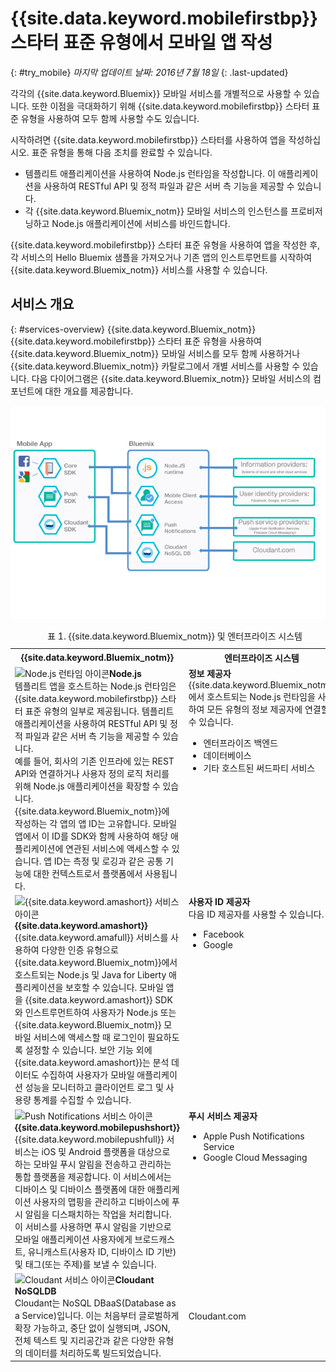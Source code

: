 # {{site.data.keyword.mobilefirstbp}} 스타터 표준 유형에서 모바일 앱 작성
{: #try_mobile}
*마지막 업데이트 날짜: 2016년 7월 18일*
{: .last-updated}

각각의 {{site.data.keyword.Bluemix}} 모바일 서비스를 개별적으로 사용할 수 있습니다. 또한 이점을 극대화하기 위해 {{site.data.keyword.mobilefirstbp}} 스타터 표준 유형을 사용하여 모두 함께 사용할 수도 있습니다.

시작하려면 {{site.data.keyword.mobilefirstbp}} 스타터를 사용하여 앱을 작성하십시오. 표준 유형을 통해 다음 조치를 완료할 수 있습니다.

* 템플리트 애플리케이션을 사용하여 Node.js 런타임을 작성합니다. 이 애플리케이션을 사용하여 RESTful API 및 정적 파일과 같은 서버 측 기능을 제공할 수 있습니다. <!-- You can read more about operating this application in the Developing Mobile Backend section.-->
* 각 {{site.data.keyword.Bluemix_notm}} 모바일 서비스의 인스턴스를 프로비저닝하고 Node.js 애플리케이션에 서비스를 바인드합니다.

<!--
<img src="images/mf_boiler_icon.png" alt="Bluemix mobile services" width="500"> {{site.data.keyword.mobilefirstbp}} Starter boilerplate
-->

{{site.data.keyword.mobilefirstbp}} 스타터 표준 유형을 사용하여 앱을 작성한 후, 각 서비스의 Hello Bluemix 샘플을 가져오거나 기존 앱의 인스트루먼트를 시작하여 {{site.data.keyword.Bluemix_notm}} 서비스를 사용할 수 있습니다.


## 서비스 개요
{: #services-overview}
{{site.data.keyword.Bluemix_notm}} {{site.data.keyword.mobilefirstbp}} 스타터 표준 유형을 사용하여 {{site.data.keyword.Bluemix_notm}} 모바일 서비스를 모두 함께 사용하거나 {{site.data.keyword.Bluemix_notm}} 카탈로그에서 개별 서비스를 사용할 수 있습니다. 다음 다이어그램은 {{site.data.keyword.Bluemix_notm}} 모바일 서비스의 컴포넌트에 대한 개요를 제공합니다.

![{{site.data.keyword.Bluemix_notm}} 모바일 서비스 아키텍처](images/bms_architecture.jpg)

<table summary="이 표는 {{site.data.keyword.Bluemix_notm}} 모바일 서비스에 대해 설명합니다.">
<caption>표 1. {{site.data.keyword.Bluemix_notm}} 및 엔터프라이즈 시스템</caption>
<th>{{site.data.keyword.Bluemix_notm}}</th>
<th>엔터프라이즈 시스템</th>
<tr>
<td> <img src="images/i_js_64.png" alt="Node.js 런타임 아이콘"><b>Node.js</b> <br/> 템플리트 앱을 호스트하는 Node.js 런타임은 {{site.data.keyword.mobilefirstbp}} 스타터 표준 유형의 일부로 제공됩니다. 템플리트 애플리케이션을 사용하여 RESTful API 및 정적 파일과 같은 서버 측 기능을 제공할 수 있습니다. <br/>예를 들어, 회사의 기존 인프라에 있는 REST API와 연결하거나 사용자 정의 로직 처리를 위해 Node.js 애플리케이션을 확장할 수 있습니다. {{site.data.keyword.Bluemix_notm}}에 작성하는 각 앱의 앱 ID는 고유합니다. 모바일 앱에서 이 ID를 SDK와 함께 사용하여 해당 애플리케이션에 연관된 서비스에 액세스할 수 있습니다. 앱 ID는 측정 및 로깅과 같은 공통 기능에 대한 컨텍스트로서 플랫폼에서 사용됩니다.
<!--You can read more about operating this application in the "Developing Mobile Backend" section.--></td>
<td valign="top"><b>정보 제공자</b> <br/>{{site.data.keyword.Bluemix_notm}}에서 호스트되는 Node.js 런타임을 사용하여 모든 유형의 정보 제공자에 연결할 수 있습니다.
<ul>
	<li>엔터프라이즈 백엔드</li>
	<li>데이터베이스 </li>
	<li>기타 호스트된 써드파티 서비스 </li>
</ul>
</td>
</tr>
<tr>
<td><img src="images/catalog_icons-05.png" alt="{{site.data.keyword.amashort}} 서비스 아이콘"> <b>{{site.data.keyword.amashort}}</b><br/>{{site.data.keyword.amafull}} 서비스를 사용하여 다양한 인증 유형으로 {{site.data.keyword.Bluemix_notm}}에서 호스트되는 Node.js 및 Java for Liberty 애플리케이션을 보호할 수 있습니다. 모바일 앱을 {{site.data.keyword.amashort}} SDK와 인스트루먼트하여 사용자가 Node.js 또는 {{site.data.keyword.Bluemix_notm}} 모바일 서비스에 액세스할 때 로그인이 필요하도록 설정할 수 있습니다. 보안 기능 외에 {{site.data.keyword.amashort}}는 분석 데이터도 수집하여 사용자가 모바일 애플리케이션 성능을 모니터하고 클라이언트 로그 및 사용량 통계를 수집할 수 있습니다. </td>
<td valign="top"><b>사용자 ID 제공자</b> <br/>다음 ID 제공자를 사용할 수 있습니다. <ul><li>Facebook</li><li>Google</li></ul></td>
</tr>
<tr>
<td><img src="images/catalog_icons-09.png" alt="Push Notifications 서비스 아이콘"> <b>{{site.data.keyword.mobilepushshort}}</b><br/>{{site.data.keyword.mobilepushfull}} 서비스는 iOS 및 Android 플랫폼을 대상으로 하는 모바일 푸시 알림을 전송하고 관리하는 통합 플랫폼을 제공합니다. 이 서비스에서는 디바이스 및 디바이스 플랫폼에 대한 애플리케이션 사용자의 맵핑을 관리하고 디바이스에 푸시 알림을 디스패치하는 작업을 처리합니다. 이 서비스를 사용하면 푸시 알림을 기반으로 모바일 애플리케이션 사용자에게 브로드캐스트, 유니캐스트(사용자 ID, 디바이스 ID 기반) 및 태그(또는 주제)를 보낼 수 있습니다.</td>
<td valign="top"><b>푸시 서비스 제공자</b><ul><li>Apple Push Notifications Service</li><li>Google Cloud Messaging</li></ul></td>
</tr>
<tr>
<td><img src="images/cloudant64.png" alt="Cloudant 서비스 아이콘"><b>Cloudant NoSQLDB</b><br/> Cloudant는 NoSQL DBaaS(Database as a Service)입니다. 이는 처음부터 글로벌하게 확장 가능하고, 중단 없이 실행되며, JSON, 전체 텍스트 및 지리공간과 같은 다양한 유형의 데이터를 처리하도록 빌드되었습니다. </td>
<td>Cloudant.com</td>
</tr>
</table>
